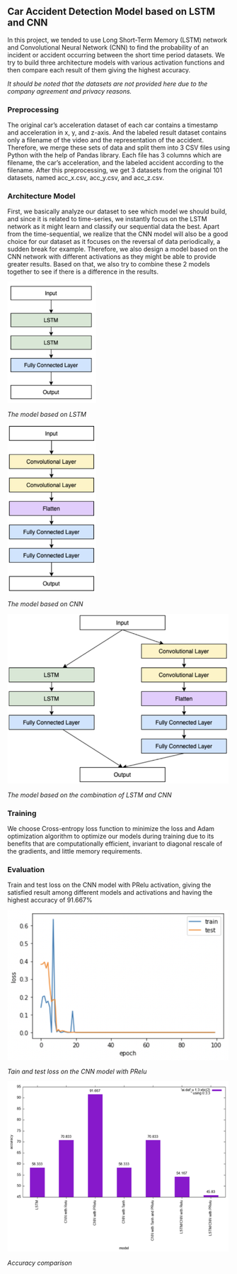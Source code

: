 ## Car Accident Detection Model based on LSTM and CNN

In this project, we tended to use Long Short-Term Memory (LSTM) network and Convolutional Neural Network (CNN) to find the probability of an incident or accident occurring between the short time period datasets. We try to build three architecture models with various activation functions and then compare each result of them giving the highest accuracy.

*It should be noted that the datasets are not provided here due to the company agreement and privacy reasons.*

### Preprocessing

The original car’s acceleration dataset of each car contains a timestamp and acceleration in x, y, and z-axis. And the labeled result dataset contains only a filename of the video and the representation of the accident. Therefore, we merge these sets of data and split them into 3 CSV files using Python with the help of Pandas library. Each file has 3 columns which are filename, the car’s acceleration, and the labeled accident according to the filename. After this preprocessing, we get 3 datasets from the original 101 datasets, named acc_x.csv, acc_y.csv, and acc_z.csv.

### Architecture Model

First, we basically analyze our dataset to see which model we should build, and since it is related to time-series, we instantly focus on the LSTM network as it might learn and classify our sequential data the best. Apart from the time-sequential, we realize that the CNN model will also be a good choice for our dataset as it focuses on the reversal of data periodically, a sudden break for example. Therefore, we also design a model based on the CNN network with different activations as they might be able to provide greater results. Based on that, we also try to combine these 2 models together to see if there is a difference in the results.

<img src='./images/lstm-model.png' width='200'>

*The model based on LSTM*

<img src='./images/cnn-model.png' width='200'>

*The model based on CNN*

<img src='./images/combined-model.png' width='500'>

*The model based on the combination of LSTM and CNN*

### Training

We choose Cross-entropy loss function to minimize the loss and Adam optimization algorithm to optimize our models during training due to its benefits that are computationally efficient, invariant to diagonal rescale of the gradients, and little memory requirements.

### Evaluation

Train and test loss on the CNN model with PRelu activation, giving the satisfied  result among different models and activations and having the highest accuracy of 91.667% 

<img src='./images/loss.png' width='500'>

*Tain and test loss on the CNN model with PRelu*

<img src='./images/acc.png' width='500'>

*Accuracy comparison*